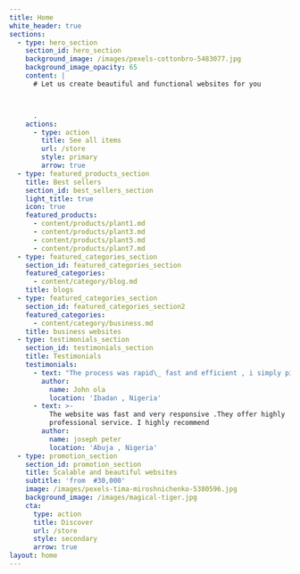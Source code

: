 ```yaml
---
title: Home
white_header: true
sections:
  - type: hero_section
    section_id: hero_section
    background_image: /images/pexels-cottonbro-5483077.jpg
    background_image_opacity: 65
    content: |
      # Let us create beautiful and functional websites for you



      .
    actions:
      - type: action
        title: See all items
        url: /store
        style: primary
        arrow: true
  - type: featured_products_section
    title: Best sellers
    section_id: best_sellers_section
    light_title: true
    icon: true
    featured_products:
      - content/products/plant1.md
      - content/products/plant3.md
      - content/products/plant5.md
      - content/products/plant7.md
  - type: featured_categories_section
    section_id: featured_categories_section
    featured_categories:
      - content/category/blog.md
    title: blogs
  - type: featured_categories_section
    section_id: featured_categories_section2
    featured_categories:
      - content/category/business.md
    title: business websites
  - type: testimonials_section
    section_id: testimonials_section
    title: Testimonials
    testimonials:
      - text: "The process was rapid\_ fast and efficient , i simply picked a theme and my website was avaialble less than i expected ."
        author:
          name: John ola
          location: 'Ibadan , Nigeria'
      - text: >-
          The website was fast and very responsive .They offer highly
          professional service. I highly recommend
        author:
          name: joseph peter
          location: 'Abuja , Nigeria'
  - type: promotion_section
    section_id: promotion_section
    title: Scalable and beautiful websites
    subtitle: 'from  #30,000'
    image: /images/pexels-tima-miroshnichenko-5380596.jpg
    background_image: /images/magical-tiger.jpg
    cta:
      type: action
      title: Discover
      url: /store
      style: secondary
      arrow: true
layout: home
---
```

